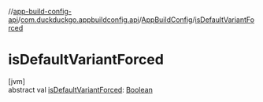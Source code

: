 //[app-build-config-api](../../../index.md)/[com.duckduckgo.appbuildconfig.api](../index.md)/[AppBuildConfig](index.md)/[isDefaultVariantForced](is-default-variant-forced.md)

# isDefaultVariantForced

[jvm]\
abstract val [isDefaultVariantForced](is-default-variant-forced.md): [Boolean](https://kotlinlang.org/api/latest/jvm/stdlib/kotlin/-boolean/index.html)
